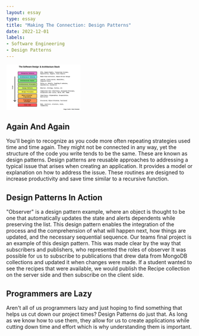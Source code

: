 ```yaml
---
layout: essay
type: essay
title: "Making The Connection: Design Patterns"
date: 2022-12-01
labels:
- Software Engineering
- Design Patterns
---
```

<img width="200px" class="rounded float-start pe-4" src="../img/difficulty/patterns.png">
<h2 id = "overview">Again And Again</h2>
You'll begin to recognize as you code more often repeating strategies used time and time again. They might not be connected in any way, yet the structure of the code you write tends to be the same. These are known as design patterns. Design patterns are reusable approaches to addressing a typical issue that arises when creating an application. It provides a model or explanation on how to address the issue. These routines are designed to increase productivity and save time similar to a recursive function.
<h2 id = "Approach"> Design Patterns In Action </h2>
"Observer" is a design pattern example, where an object is thought to be one that automatically updates the state and alerts dependents while preserving the list. This design pattern enables the integration of the process and the comprehension of what will happen next, how things are updated, and the necessary sequential sequence. Our teams final project is an example of this design pattern. This was made clear by the way that subscribers and publishers, who represented the roles of observer It was possible for us to subscribe to publications that drew data from MongoDB collections and updated it when changes were made. If a student wanted to see the recipes that were available, we would publish the Recipe collection on the server side and then subscribe on the client side.

<h2 id = "basics"> Programmers are Lazy </h2>
Aren't all of us programmers lazy and just hoping to find something that helps us cut down our project times? Design Patterns do just that. As long as we know how to use them, they allow for us to create applications while cutting down time and effort which is why understanding them is important.




